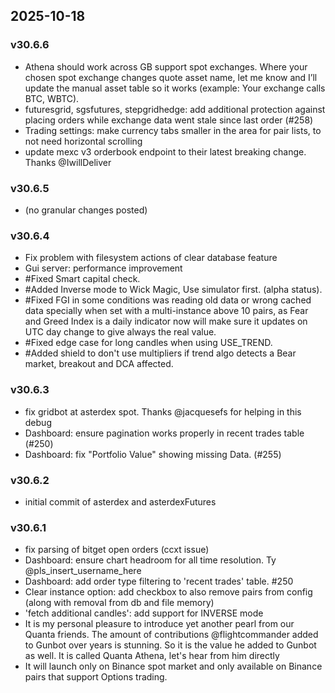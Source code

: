 ## 2025-10-18

### v30.6.6
- Athena should work across GB support spot exchanges. Where your chosen spot exchange changes quote asset name, let me know and I’ll update the manual asset table so it works (example: Your exchange calls BTC, WBTC).
- futuresgrid, sgsfutures, stepgridhedge: add additional protection against placing orders while exchange data went stale since last order (#258)
- Trading settings: make currency tabs smaller in the area for pair lists, to not need horizontal scrolling
- update mexc v3 orderbook endpoint to their latest breaking change. Thanks @IwillDeliver

### v30.6.5
- (no granular changes posted)

### v30.6.4
- Fix problem with filesystem actions of clear database feature
- Gui server: performance improvement
- #Fixed Smart capital check.
- #Added Inverse mode to Wick Magic, Use simulator first. (alpha status).
- #Fixed FGI in some conditions was reading old data or wrong cached data specially when set with a multi-instance above 10 pairs, as Fear and Greed Index is a daily indicator now will make sure it updates on UTC day change to give always the real value.
- #Fixed edge case for long candles when using USE_TREND.
- #Added shield to don't use multipliers if trend algo detects a Bear market, breakout and DCA affected.

### v30.6.3
- fix gridbot at asterdex spot. Thanks @jacquesefs for helping in this debug
- Dashboard: ensure pagination works properly in recent trades table (#250)
- Dashboard: fix "Portfolio Value" showing missing Data. (#255)

### v30.6.2
- initial commit of asterdex and asterdexFutures

### v30.6.1
- fix parsing of bitget open orders (ccxt issue)
- Dashboard: ensure chart headroom for all time resolution. Ty @pls_insert_username_here
- Dashboard: add order type filtering to 'recent trades' table. #250
- Clear instance option: add checkbox to also remove pairs from config (along with removal from db and file memory)
- 'fetch additional candles': add support for INVERSE mode
- It is my personal pleasure to introduce yet another pearl from our Quanta friends. The amount of contributions @flightcommander added to Gunbot over years is stunning. So it is the value he added to Gunbot as well. It is called Quanta Athena, let's hear from him directly
- It will launch only on Binance spot market and only available on Binance pairs that support Options trading.


